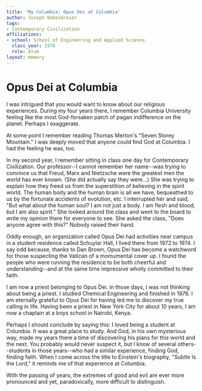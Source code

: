 ```yaml
---
title: 'My Columbia: Opus Dei at Columbia'
author: Joseph Babendreier
tags:
- Contemporary Civilization
affiliations:
- school: School of Engineering and Applied Science
  class_year: 1976
  role: Alum
layout: memory
---
```


# Opus Dei at Columbia

I was intrigued that you would want to know about our religious experiences. During my four years there, I remember Columbia University feeling like the most God-forsaken patch of pagan indifference on the planet. Perhaps I exaggerate.

At some point I remember reading Thomas Merton's "Seven Storey Mountain." I was deeply moved that anyone could find God at Columbia. I had the feeling he was, too.

In my second year, I remember sitting in class one day for Contemporary Civilization. Our professor--I cannot remember her name--was trying to convince us that Freud, Marx and Nietzsche were the greatest men the world has ever known. (She did actually say they were...) She was trying to explain how they freed us from the superstition of believing in the spirit world. The human body and the human brain is all we have, bequeathed to us by the fortunate accidents of evolution, etc. I interrupted her and said, "But what about the human soul? I am not just a body. I am flesh and blood, but I am also spirit." She looked around the class and went to the board to write my opinion there for everyone to see. She asked the class, "Does anyone agree with this?" Nobody raised their hand.

Oddly enough, an organization called Opus Dei had activities near campus in a student residence called Schuylar Hall, I lived there from 1972 to 1974. I say odd because, thanks to Dan Brown, Opus Dei has become a watchword for those suspecting the Vatican of a momumental cover up. I found the people who were running the residence to be both cheerful and understanding--and at the same time impressive wholly committed to their faith.

I am now a priest belonging to Opus Dei. In those days, I was not thinking about being a priest. I studied Chemical Engineering and finished in 1976. I am eternally grateful to Opus Dei for having led me to discover my true calling in life. Having been a priest in New York City for about 10 years, I am now a chaplain at a boys school in Nairobi, Kenya.

Perhaps I should conclude by saying this: I loved being a student at Columbia. It was a great place to study. And God, in his own mysterious way, made my years there a time of discovering his plans for this world and the next. You probably would never suspect it, but I know of several others--students in those years--who had a similar experience, finding God, finding faith. When I come across the title to Einstein's biography, "Subtle Is the Lord," it reminds me of that experience at Columbia.

With the passing of years, the extremes of good and evil are ever more pronounced and yet, paradoxically, more difficult to distinguish.
